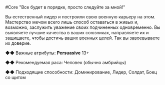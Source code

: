 #Core
"Все будет в порядке, просто следуйте за мной!"

Вы естественный лидер и построили свою военную карьеру на этом. Мастерство мечом всего лишь способ оставаться в живых и, возможно, заслужить уважение своих подчиненных одновременно. Вы выявляете лучшие качества в ваших союзниках, направляете их и защищаете, чтобы достичь ваших военных целей. Так вы завоевываете их доверие.

◆◆ Важные атрибуты: **Persuasive** 13+

◆◆ Рекомендуемая раса: Человек (обычно амбрийцы)

◆◆ Подходящие способности: Доминирование, Лидер, Солдат, Боец со щитом